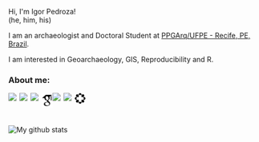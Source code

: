 Hi, I'm Igor Pedroza!<br>
(he, him, his)

I am an archaeologist and Doctoral Student at [PPGArq/UFPE - Recife, PE, Brazil](https://www.ufpe.br/ppgarqueologia/).

I am interested in Geoarchaeology, GIS, Reproducibility and R.

### About me:

[<img align="left" width="22px" src="https://cdn.jsdelivr.net/npm/simple-icons@v3/icons/github.svg"/>](https://letreiro.github.io/)
[<img align="left" width="22px" src="https://cdn.jsdelivr.net/npm/simple-icons@v3/icons/twitter.svg"/>](https://twitter.com/pdrza)
[<img align="left" width="22px" src="https://cdn.jsdelivr.net/npm/simple-icons@3.4.0/icons/orcid.svg"/>](https://orcid.org/0000-0002-8520-7080)
[<img align="left" width="22px" src="https://raw.githubusercontent.com/jpswalsh/academicons/master/svg/google-scholar.svg"/>](https://scholar.google.com.br/citations?user=72CcCqAAAAAJ&hl=pt-BR)
[<img align="left" width="22px" src="https://i.imgur.com/2iVxee6.png"/>](http://lattes.cnpq.br/3970582841887411)
[<img align="left" width="22px" src="https://cdn.jsdelivr.net/npm/simple-icons@3.4.0/icons/researchgate.svg"/>](https://www.researchgate.net/profile/Igor-Pedroza)
[<img align="left" width="22px" src="https://raw.githubusercontent.com/jpswalsh/academicons/master/svg/osf.svg"/>](https://osf.io/cby2x/)



<br>
<br>
<br>

![My github stats](https://github-readme-stats.vercel.app/api?username=letreiro&show_icons=true)
